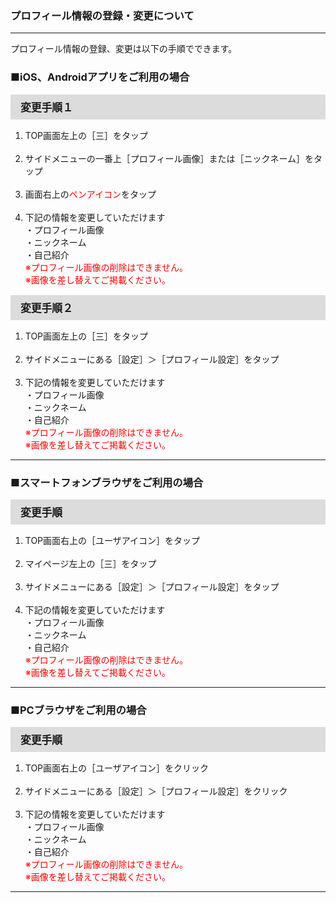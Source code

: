 <h3>プロフィール情報の登録・変更について</h3>
<hr>

プロフィール情報の登録、変更は以下の手順でできます。

<h3>■iOS、Androidアプリをご利用の場合</h3>

<div style="padding: 7px 15px; margin-top: 15px; margin-bottom: 15px; border: 1px solid #dcdcdc; background-color: #dcdcdc; font-size: 120%">
<strong>変更手順１</strong>
</div>

<ol>
<li>TOP画面左上の［三］をタップ</li>
<br>
<li>サイドメニューの一番上［プロフィール画像］または［ニックネーム］をタップ</li>
<br>
<li>画面右上の<font color="#ff0000">ペンアイコン</font>をタップ</li>
<br>
<li>下記の情報を変更していただけます<br>
・プロフィール画像<br>
・ニックネーム<br>
・自己紹介<br>
<font color="#ff0000">※プロフィール画像の削除はできません。<br>
※画像を差し替えてご掲載ください。</font></li>
</ol>

<div style="padding: 7px 15px; margin-top: 15px; margin-bottom: 15px; border: 1px solid #dcdcdc; background-color: #dcdcdc; font-size: 120%">
<strong>変更手順２</strong>
</div>

<ol>
<li>TOP画面左上の［三］をタップ</li>
<br>
<li>サイドメニューにある［設定］＞［プロフィール設定］をタップ</li>
<br>
<li>下記の情報を変更していただけます<br>
・プロフィール画像<br>
・ニックネーム<br>
・自己紹介<br>
<font color="#ff0000">※プロフィール画像の削除はできません。<br>
※画像を差し替えてご掲載ください。</font></li>
</ol>

<hr>

<h3>■スマートフォンブラウザをご利用の場合</h3>

<div style="padding: 7px 15px; margin-top: 15px; margin-bottom: 15px; border: 1px solid #dcdcdc; background-color: #dcdcdc; font-size: 120%">
<strong>変更手順</strong>
</div>

<ol>
<li>TOP画面右上の［ユーザアイコン］をタップ</li>
<br>
<li>マイページ左上の［三］をタップ</li>
<br>
<li>サイドメニューにある［設定］＞［プロフィール設定］をタップ<br>
<br>
<li>下記の情報を変更していただけます<br>
・プロフィール画像<br>
・ニックネーム<br>
・自己紹介<br>
<font color="#ff0000">※プロフィール画像の削除はできません。<br>
※画像を差し替えてご掲載ください。</font></li>
</ol>

<hr>

<h3>■PCブラウザをご利用の場合</h3>

<div style="padding: 7px 15px; margin-top: 15px; margin-bottom: 15px; border: 1px solid #dcdcdc; background-color: #dcdcdc; font-size: 120%">
<strong>変更手順</strong>
</div>

<ol>
<li>TOP画面右上の［ユーザアイコン］をクリック</li>
<br>
<li>サイドメニューにある［設定］＞［プロフィール設定］をクリック</li>
<br>
<li>下記の情報を変更していただけます<br>
・プロフィール画像<br>
・ニックネーム<br>
・自己紹介<br>
<font color="#ff0000">※プロフィール画像の削除はできません。<br>
※画像を差し替えてご掲載ください。</font></li>
</ol>

<hr>